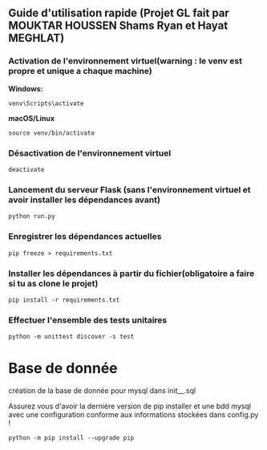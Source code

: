 ## Guide d'utilisation rapide (Projet GL fait par MOUKTAR HOUSSEN Shams Ryan et Hayat MEGHLAT)

### Activation de l'environnement virtuel(warning : le venv est propre et unique a chaque machine)

**Windows:**
```
venv\Scripts\activate
```

**macOS/Linux**
```
source venv/bin/activate
```

### Désactivation de l'environnement virtuel

```
deactivate
```

### Lancement du serveur Flask (sans l'environnement virtuel et avoir installer les dépendances avant)

```
python run.py
```

### Enregistrer les dépendances actuelles

```
pip freeze > requirements.txt
```

### Installer les dépendances à partir du fichier(obligatoire a faire si tu as clone le projet)

```
pip install -r requirements.txt
```

### Effectuer l'ensemble des tests unitaires

```
python -m unittest discover -s test
```

# Base de donnée

création de la base de donnée pour mysql dans init__.sql

Assurez vous d'avoir la dernière version de pip installer et une bdd mysql avec une configuration conforme aux informations stockées dans config.py !

```
python -m pip install --upgrade pip
```
